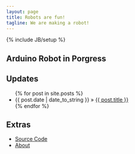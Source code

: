 ```yaml
---
layout: page
title: Robots are fun!
tagline: We are making a robot!
---
```


{% include JB/setup %}

## Arduino Robot in Porgress
    
## Updates

<ul class="posts">
  {% for post in site.posts %}
    <li><span>{{ post.date | date_to_string }}</span> &raquo; <a href="{{ BASE_PATH }}{{ post.url }}">{{ post.title }}</a></li>
  {% endfor %}
</ul>

## Extras
<ul>
    <li><a href="https://github.com/egonzalezjr555/Simple-Arduino-Robot">Source Code</a></li>
    <li><a href="{{BASE_PATH}}/about/">About</a></li>
</ul>
